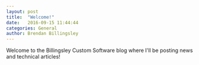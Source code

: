 ```yaml
---
layout: post
title:  "Welcome!"
date:   2016-09-15 11:44:44
categories: General
author: Brendan Billingsley
---
```

Welcome to the Billingsley Custom Software blog where I'll be posting news and 
technical articles!
